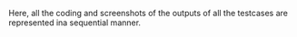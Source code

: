 Here, all the coding and screenshots of the outputs of all the testcases are represented ina sequential manner.
